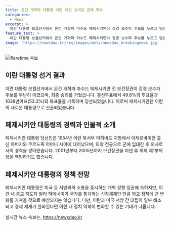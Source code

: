 ```yaml
---
title: 온건 개혁파 대통령 이란 대선 승리로 관계 회복
categories:
  - News
excerpt: >
  이란 대통령 보궐선거에서 온건 개혁파 마수드 페제시키안이 강경 보수파 후보를 누르고 당선됐다. 결선투표에서 49.8%의 투표율과 53.3%의 지지를 얻었으며, 이란 사회에 적응한 경력과 지지를 받았다. 또한, 현 정권에 대한 기대와 미국 및 서방과의 관계 등 이란 정치의 변화가 주목된다.
feature_text: >
  이란 대통령 보궐선거에서 온건 개혁파 마수드 페제시키안이 강경 보수파 후보를 누르고 당선됐다. 결선투표에서 49.8%의 투표율과 53.3%의 지지를 얻었으며, 이란 사회에 적응한 경력과 지지를 받았다. 또한, 현 정권에 대한 기대와 미국 및 서방과의 관계 등 이란 정치의 변화가 주목된다.
image: 'https://newsdao.kr/res/images/meta/newsdao_breakingnews.jpg'
---
```


<p><img src="https://newsdao.kr/res/images/meta/newsdao_breakingnews.jpg" alt="flaretime 속보" /></p>

<h2 data-ke-size="size26">이란 대통령 선거 결과</h2>

<p data-ke-size="size16">이란 대통령 보궐선거에서 온건 개혁파 마수드 페제시키안 전 보건장관이 강경 보수파 후보를 무난히 이겼으며, 최종 승리를 거뒀습니다. 결선투표에서 49.8%의 투표율과 1638만여표(53.3%)의 득표율을 기록하며 당선되었습니다. 이로써 페제시키안은 이란의 새로운 대통령으로 선출되었습니다.</p>

<h2 data-ke-size="size26">페제시키안 대통령의 경력과 인물적 소개</h2>

<p data-ke-size="size16">페제시키안 대통령 당선인은 1954년 이란 북서부 마하바드 지방에서 아제르바이잔 출신 아버지와 쿠르드족 어머니 사이에 태어났으며, 의학 전공으로 군에 입대한 후 의사로서의 경력을 쌓아왔습니다. 2001년부터 2005년까지 보건장관을 지낸 후 의회 제1부의장을 역임하기도 했습니다.</p>

<h2 data-ke-size="size26">페제시키안 대통령의 정책 전망</h2>

<p data-ke-size="size16">페제시키안 대통령은 미국 등 서방과의 소통을 중시하는 개혁 성향 정권에 속하지만, 이란 내 종교 지도자 알리 하메네이가 국가를 통치하는 신정체제인 만큼 외교 정책에 큰 변화를 가져올 것으로 예상되지는 않습니다. 다만, 이란과 미국·서방 간 대립이 일부 해소되고 경제 제재가 완화된다면 이란 내 정치 역학이 변화할 수 있는 기대가 나옵니다.</p>
실시간 뉴스 속보는, <a href="https://newsdao.kr" rel="dofollow">https://newsdao.kr</a>



